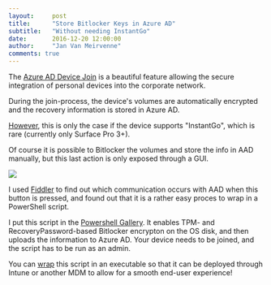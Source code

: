 ```yaml
---
layout:     post
title:      "Store Bitlocker Keys in Azure AD"
subtitle:   "Without needing InstantGo"
date:       2016-12-20 12:00:00
author:     "Jan Van Meirvenne"
comments: true
---
```


The [Azure AD Device Join](https://blogs.technet.microsoft.com/enterprisemobility/2015/05/28/azure-ad-join-on-windows-10-devices/) is a beautiful feature allowing the secure integration of personal devices into the corporate network.

During the join-process, the device's volumes are automatically encrypted and the recovery information is stored in Azure AD.

[However](https://blogs.technet.microsoft.com/home_is_where_i_lay_my_head/2016/03/14/automatic-bitlocker-on-windows-10-during-azure-ad-join/), this is only the case if the device supports "InstantGo", which is rare (currently only Surface Pro 3+).

Of course it is possible to Bitlocker the volumes and store the info in AAD manually, but this last action is only exposed through a GUI.

<img src="{{ site.url }}/assets/BitlockerAADButton.png" />

I used [Fiddler](http://www.telerik.com/fiddler) to find out which communication occurs with AAD when this button is pressed, and found out that it is a rather easy proces to wrap in a PowerShell script.

I put this script in the [Powershell Gallery](https://www.powershellgallery.com/packages/Enable-AADBitlocker/0.0.0.2/Content/Enable-AADBitlocker.ps1). It enables TPM- and RecoveryPassword-based Bitlocker encrypton on the OS disk, and then uploads the information to Azure AD. Your device needs to be joined, and the script has to be run as an admin.

You can [wrap](http://126kr.com/article/90t7z4t57b6) this script in an executable so that it can be deployed through Intune or another MDM to allow for a smooth end-user experience!
